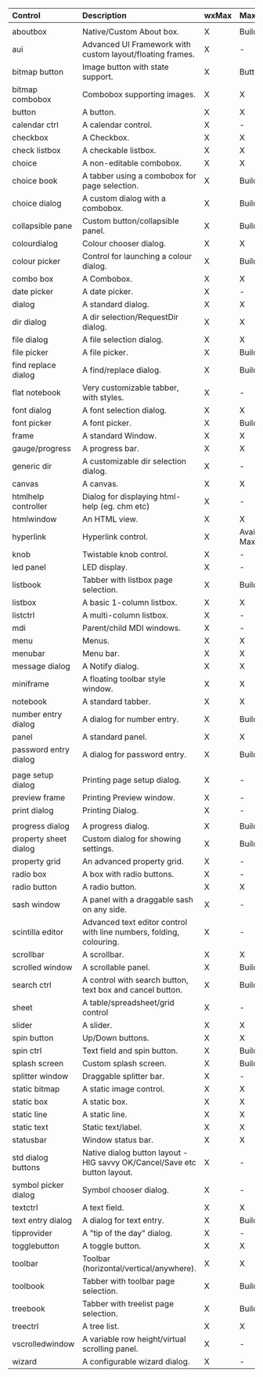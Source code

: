 | Control | Description | wxMax | MaxGUI |
|:--------|:------------|:------|:-------|
|         |             |       |        |
| aboutbox | Native/Custom About box. | X     | Build your own. |
| aui     | Advanced UI Framework with custom layout/floating frames. | X     | -      |
| bitmap button | Image button with state support. | X     | Button with image. |
| bitmap combobox | Combobox supporting images. | X     | X      |
| button  | A button.   | X     | X      |
| calendar ctrl | A calendar control. | X     | -      |
| checkbox | A Checkbox. | X     | X      |
| check listbox | A checkable listbox. | X     | X      |
| choice  | A non-editable combobox. | X     | X      |
| choice book | A tabber using a combobox for page selection. | X     | Build your own. |
| choice dialog | A custom dialog with a combobox. | X     | Build your own. |
| collapsible pane | Custom button/collapsible panel. | X     | Build your own. |
| colourdialog | Colour chooser dialog. | X     | X      |
| colour picker | Control for launching a colour dialog. | X     | Build your own. |
| combo box | A Combobox. | X     | X      |
| date picker | A date picker. | X     | -      |
| dialog  | A standard dialog. | X     | X      |
| dir dialog | A dir selection/RequestDir dialog. | X     | X      |
| file dialog | A file selection dialog. | X     | X      |
| file picker | A file picker. | X     | Build your own. |
| find replace dialog | A find/replace dialog. | X     | Build your own. |
| flat notebook | Very customizable tabber, with styles. | X     | -      |
| font dialog | A font selection dialog. | X     | X      |
| font picker | A font picker. | X     | Build your own. |
| frame   | A standard Window. | X     | X      |
| gauge/progress | A progress bar. | X     | X      |
| generic dir | A customizable dir selection dialog. | X     | -      |
| canvas  | A canvas.   | X     | X      |
| htmlhelp controller | Dialog for displaying html-help (eg. chm etc) | X     | -      |
| htmlwindow | An HTML view. | X     | X      |
| hyperlink | Hyperlink control. | X     | Available in MaxGUI.ProxyGadgets |
| knob    | Twistable knob control. | X     | -      |
| led panel | LED display. | X     | -      |
| listbook | Tabber with listbox page selection. | X     | Build your own. |
| listbox | A basic 1-column listbox. | X     | X      |
| listctrl | A multi-column listbox. | X     | -      |
| mdi     | Parent/child MDI windows. | X     | -      |
| menu    | Menus.      | X     | X      |
| menubar | Menu bar.   | X     | X      |
| message dialog | A Notify dialog. | X     | X      |
| miniframe | A floating toolbar style window. | X     | X      |
| notebook | A standard tabber. | X     | X      |
| number entry dialog | A dialog for number entry. | X     | Build your own. |
| panel   | A standard panel. | X     | X      |
| password entry dialog | A dialog for password entry. | X     | Build your own. |
|         |             |       |        |
| page setup dialog | Printing page setup dialog. | X     | -      |
| preview frame | Printing Preview window. | X     | -      |
| print dialog | Printing Dialog. | X     | -      |
|         |             |       |        |
| progress dialog | A progress dialog. | X     | Build your own. |
| property sheet dialog | Custom dialog for showing settings. | X     | Build your own. |
| property grid | An advanced property grid. | X     | -      |
| radio box | A box with radio buttons. | X     | -      |
| radio button | A radio button. | X     | X      |
| sash window | A panel with a draggable sash on any side. | X     | -      |
| scintilla editor | Advanced text editor control with line numbers, folding, colouring. | X     | -      |
| scrollbar | A scrollbar. | X     | X      |
| scrolled window | A scrollable panel. | X     | Build your own. |
| search ctrl | A control with search button, text box and cancel button. | X     | Build your own. |
| sheet   | A table/spreadsheet/grid control | X     | -      |
| slider  | A slider.   | X     | X      |
| spin button | Up/Down buttons. | X     | X      |
| spin ctrl | Text field and spin button. | X     | Build your own. |
| splash screen | Custom splash screen. | X     | Build your own. |
| splitter window | Draggable splitter bar. | X     | -      |
| static bitmap | A static image control. | X     | X      |
| static box | A static box. | X     | X      |
| static line | A static line. | X     | X      |
| static text | Static text/label. | X     | X      |
| statusbar | Window status bar. | X     | X      |
| std dialog buttons | Native dialog button layout - HIG savvy OK/Cancel/Save etc button layout. | X     | -      |
| symbol picker dialog | Symbol chooser dialog. | X     | -      |
| textctrl | A text field. | X     | X      |
| text entry dialog | A dialog for text entry. | X     | Build your own. |
| tipprovider | A "tip of the day" dialog. | X     | -      |
| togglebutton | A toggle button. | X     | X      |
| toolbar | Toolbar (horizontal/vertical/anywhere). | X     | X      |
| toolbook | Tabber with toolbar page selection. | X     | Build your own. |
| treebook | Tabber with treelist page selection. | X     | Build your own. |
| treectrl | A tree list. | X     | X      |
| vscrolledwindow | A variable row height/virtual scrolling panel. | X     | -      |
| wizard  | A configurable wizard dialog. | X     | -      |